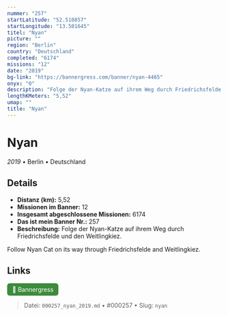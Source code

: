 ```yaml
---
nummer: "257"
startLatitude: "52.510857"
startLongitude: "13.501645"
titel: "Nyan"
picture: ""
region: "Berlin"
country: "Deutschland"
completed: "6174"
missions: "12"
date: "2019"
bg-link: "https://bannergress.com/banner/nyan-4465"
onyx: "0"
description: "Folge der Nyan-Katze auf ihrem Weg durch Friedrichsfelde und den Weitlingkiez.\n\nFollow Nyan Cat on its way through Friedrichsfelde and Weitlingkiez."
lengthKMeters: "5,52"
umap: ""
title: "Nyan"
---
```

# Nyan

*2019* • Berlin • Deutschland



## Details
- **Distanz (km):** 5,52
- **Missionen im Banner:** 12
- **Insgesamt abgeschlossene Missionen:** 6174
- **Das ist mein Banner Nr.:** 257
- **Beschreibung:** Folge der Nyan-Katze auf ihrem Weg durch Friedrichsfelde und den Weitlingkiez.

Follow Nyan Cat on its way through Friedrichsfelde and Weitlingkiez.


## Links
<div style="margin-top: 0.5em;">
<a href="https://bannergress.com/banner/nyan-4465" target="_blank" style="display:inline-block;margin-right:8px;padding:6px 12px;background-color:#3c8b3c;color:white;text-decoration:none;border-radius:6px;">🔗 Bannergress</a>

</div>


> Datei: `000257_nyan_2019.md` • #000257 • Slug: `nyan`
